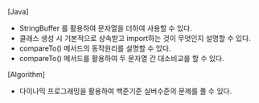 [Java]
- StringBuffer 를 활용하여 문자열을 더하여 사용할 수 있다.
- 클래스 생성 시 기본적으로 상속받고 import하는 것이 무엇인지 설명할 수 있다.
- compareTo() 메서드의 동작원리를 설명할 수 있다.
- compareTo() 메서드를 활용하여 두 문자열 간 대소비교를 할 수 있다.

[Algorithm]
- 다이나믹 프로그래밍을 활용하여 백준기준 실버수준의 문제를 풀 수 있다.
